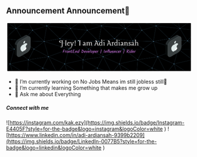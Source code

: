 ## Announcement Announcement👋
![Adi ardiansah](img/github-header-banner.png)

<!--
**Adiardiansah/Adiardiansah** is a ✨ _special_ ✨ repository because its`README.md` (this file) appears on your GitHub profile.

Here are some ideas to get you started:

- 🔭 I’m currently working on ...
- 🌱 I’m currently learning ...
- 👯 I’m looking to collaborate on ...
- 🤔 I’m looking for help with ...
- 💬 Ask me about ...
- 📫 How to reach me: ...
- 😄 Pronouns: ...
- ⚡ Fun fact: ...
-->

- 🔭 I’m currently working on No Jobs Means im still jobless still🤣
- 🌱 I’m currently learning Something that makes me grow up
- 💬 Ask me about Everything

##### Connect with me
![https://instagram.com/kak.ezy](https://img.shields.io/badge/Instagram-E4405F?style=for-the-badge&logo=instagram&logoColor=white
) ![https://www.linkedin.com/in/adi-ardiansah-9399b2209](https://img.shields.io/badge/LinkedIn-0077B5?style=for-the-badge&logo=linkedin&logoColor=white
)